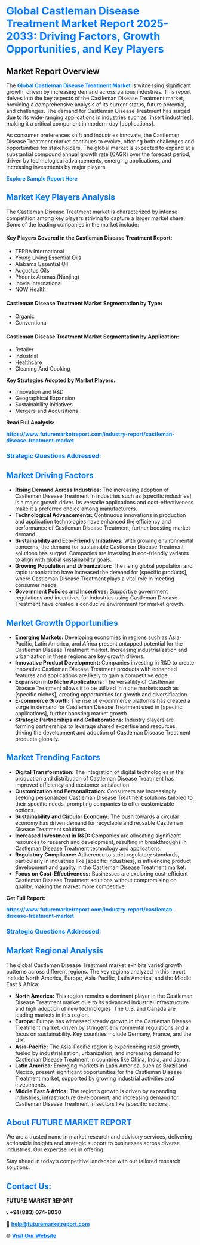 <h1 style="color: #007BFF;">Global Castleman Disease Treatment Market Report 2025-2033: Driving Factors, Growth Opportunities, and Key Players</h1>

<section id="overview">
<h2>Market Report Overview</h2>
<p>The <a href="https://www.futuremarketreport.com/industry-report/castleman-disease-treatment-market" style="color: #007BFF; text-decoration: none;"><strong>Global Castleman Disease Treatment Market</strong></a> is witnessing significant growth, driven by increasing demand across various industries. This report delves into the key aspects of the Castleman Disease Treatment market, providing a comprehensive analysis of its current status, future potential, and challenges. The demand for Castleman Disease Treatment has surged due to its wide-ranging applications in industries such as [insert industries], making it a critical component in modern-day [applications].</p>
<p>As consumer preferences shift and industries innovate, the Castleman Disease Treatment market continues to evolve, offering both challenges and opportunities for stakeholders. The global market is expected to expand at a substantial compound annual growth rate (CAGR) over the forecast period, driven by technological advancements, emerging applications, and increasing investments by major players.</p>
</section>

<section id="overview">
<p><a href="https://www.futuremarketreport.com/request-sample/reportId=34109" style="color: #007BFF; text-decoration: none;"><strong>Explore Sample Report Here</strong></a></p>
</section>

<section id="key-players">
<h2 style="color: #007BFF;">Market Key Players Analysis</h2>
<p>The Castleman Disease Treatment market is characterized by intense competition among key players striving to capture a larger market share. Some of the leading companies in the market include:</p>
<h4>Key Players Covered in the Castleman Disease Treatment Report:</h4>
<ul><li>TERRA International</li><li>Young Living Essential Oils</li><li>Alabama Essential Oil</li><li>Augustus Oils</li><li>Phoenix Aromas (Nanjing)</li><li>Inovia International</li><li>NOW Health</li></ul>
<h4>Castleman Disease Treatment Market Segmentation by Type:</h4>
<ul><li>Organic</li><li>Conventional</li></ul>

<h4>Castleman Disease Treatment Market Segmentation by Application:</h4>
<ul><li>Retailer</li><li>Industrial</li><li>Healthcare</li><li>Cleaning And Cooking</li></ul>
<p><strong>Key Strategies Adopted by Market Players:</strong></p>
<ul>
<li>Innovation and R&D</li>
<li>Geographical Expansion</li>
<li>Sustainability Initiatives</li>
<li>Mergers and Acquisitions</li>
</ul>
</section>

<section>
<p><strong>Read Full Analysis: </strong></p><a href="https://www.futuremarketreport.com/industry-report/castleman-disease-treatment-market" style="color: #007BFF; text-decoration: none;"><strong>https://www.futuremarketreport.com/industry-report/castleman-disease-treatment-market</strong></a>
<h3 style="color: #007BFF;">Strategic Questions Addressed:</h3>
</section>

<section id="driving-factors">
<h2 style="color: #007BFF;">Market Driving Factors</h2>
<ul>
<li><strong>Rising Demand Across Industries:</strong> The increasing adoption of Castleman Disease Treatment in industries such as [specific industries] is a major growth driver. Its versatile applications and cost-effectiveness make it a preferred choice among manufacturers.</li>
<li><strong>Technological Advancements:</strong> Continuous innovations in production and application technologies have enhanced the efficiency and performance of Castleman Disease Treatment, further boosting market demand.</li>
<li><strong>Sustainability and Eco-Friendly Initiatives:</strong> With growing environmental concerns, the demand for sustainable Castleman Disease Treatment solutions has surged. Companies are investing in eco-friendly variants to align with global sustainability goals.</li>
<li><strong>Growing Population and Urbanization:</strong> The rising global population and rapid urbanization have increased the demand for [specific products], where Castleman Disease Treatment plays a vital role in meeting consumer needs.</li>
<li><strong>Government Policies and Incentives:</strong> Supportive government regulations and incentives for industries using Castleman Disease Treatment have created a conducive environment for market growth.</li>
</ul>
</section>

<section id="growth-opportunities">
<h2 style="color: #007BFF;">Market Growth Opportunities</h2>
<ul>
<li><strong>Emerging Markets:</strong> Developing economies in regions such as Asia-Pacific, Latin America, and Africa present untapped potential for the Castleman Disease Treatment market. Increasing industrialization and urbanization in these regions are key growth drivers.</li>
<li><strong>Innovative Product Development:</strong> Companies investing in R&D to create innovative Castleman Disease Treatment products with enhanced features and applications are likely to gain a competitive edge.</li>
<li><strong>Expansion into Niche Applications:</strong> The versatility of Castleman Disease Treatment allows it to be utilized in niche markets such as [specific niches], creating opportunities for growth and diversification.</li>
<li><strong>E-commerce Growth:</strong> The rise of e-commerce platforms has created a surge in demand for Castleman Disease Treatment used in [specific applications], further boosting market growth.</li>
<li><strong>Strategic Partnerships and Collaborations:</strong> Industry players are forming partnerships to leverage shared expertise and resources, driving the development and adoption of Castleman Disease Treatment products globally.</li>
</ul>
</section>

<section id="trending-factors">
<h2 style="color: #007BFF;">Market Trending Factors</h2>
<ul>
<li><strong>Digital Transformation:</strong> The integration of digital technologies in the production and distribution of Castleman Disease Treatment has improved efficiency and customer satisfaction.</li>
<li><strong>Customization and Personalization:</strong> Consumers are increasingly seeking personalized Castleman Disease Treatment solutions tailored to their specific needs, prompting companies to offer customizable options.</li>
<li><strong>Sustainability and Circular Economy:</strong> The push towards a circular economy has driven demand for recyclable and reusable Castleman Disease Treatment solutions.</li>
<li><strong>Increased Investment in R&D:</strong> Companies are allocating significant resources to research and development, resulting in breakthroughs in Castleman Disease Treatment technology and applications.</li>
<li><strong>Regulatory Compliance:</strong> Adherence to strict regulatory standards, particularly in industries like [specific industries], is influencing product development and quality in the Castleman Disease Treatment market.</li>
<li><strong>Focus on Cost-Effectiveness:</strong> Businesses are exploring cost-efficient Castleman Disease Treatment solutions without compromising on quality, making the market more competitive.</li>
</ul>
</section>

<section>
<p><strong>Get Full Report: </strong></p><a href="https://www.futuremarketreport.com/industry-report/castleman-disease-treatment-market" style="color: #007BFF; text-decoration: none;"><strong>https://www.futuremarketreport.com/industry-report/castleman-disease-treatment-market</strong></a>
<h3 style="color: #007BFF;">Strategic Questions Addressed:</h3>
</section>


<section id="regional-analysis">
<h2 style="color: #007BFF;">Market Regional Analysis</h2>
<p>The global Castleman Disease Treatment market exhibits varied growth patterns across different regions. The key regions analyzed in this report include North America, Europe, Asia-Pacific, Latin America, and the Middle East & Africa:</p>
<ul>
<li><strong>North America:</strong> This region remains a dominant player in the Castleman Disease Treatment market due to its advanced industrial infrastructure and high adoption of new technologies. The U.S. and Canada are leading markets in this region.</li>
<li><strong>Europe:</strong> Europe has witnessed steady growth in the Castleman Disease Treatment market, driven by stringent environmental regulations and a focus on sustainability. Key countries include Germany, France, and the U.K.</li>
<li><strong>Asia-Pacific:</strong> The Asia-Pacific region is experiencing rapid growth, fueled by industrialization, urbanization, and increasing demand for Castleman Disease Treatment in countries like China, India, and Japan.</li>
<li><strong>Latin America:</strong> Emerging markets in Latin America, such as Brazil and Mexico, present significant opportunities for the Castleman Disease Treatment market, supported by growing industrial activities and investments.</li>
<li><strong>Middle East & Africa:</strong> The region’s growth is driven by expanding industries, infrastructure development, and increasing demand for Castleman Disease Treatment in sectors like [specific sectors].</li>
</ul>
</section>

<footer>
<h2 style="color: #007BFF;">About FUTURE MARKET REPORT</h2>
<p>We are a trusted name in market research and advisory services, delivering actionable insights and strategic support to businesses across diverse industries. Our expertise lies in offering:</p>

<p>Stay ahead in today’s competitive landscape with our tailored research solutions.</p>

<h2 style="color: #007BFF;">Contact Us:</h2>
<p><strong>FUTURE MARKET REPORT</strong></p>
<p>📞 <strong>+91 (883) 074-8030</strong></p>
<p>📧 <strong><a href="mailto:help@futuremarketreport.com" style="color: #007BFF;">help@futuremarketreport.com</a></strong></p>
<p>🌐 <strong><a href="https://www.futuremarketreport.com/" style="color: #007BFF;">Visit Our Website</a></strong></p>
</footer>